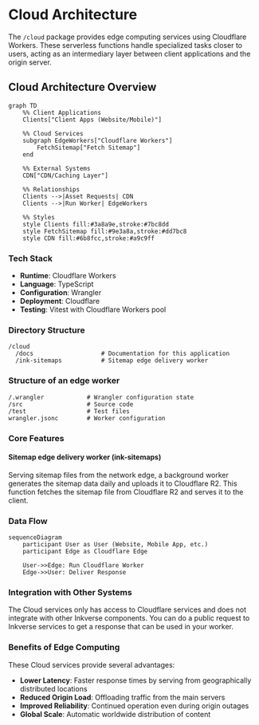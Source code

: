 # Cloud Architecture
The `/cloud` package provides edge computing services using Cloudflare Workers. These serverless functions handle specialized tasks closer to users, acting as an intermediary layer between client applications and the origin server.

## Cloud Architecture Overview

```mermaid
graph TD
    %% Client Applications
    Clients["Client Apps (Website/Mobile)"]
    
    %% Cloud Services
    subgraph EdgeWorkers["Cloudflare Workers"]
        FetchSitemap["Fetch Sitemap"]
    end
    
    %% External Systems
    CDN["CDN/Caching Layer"]
    
    %% Relationships
    Clients -->|Asset Requests| CDN
    Clients -->|Run Worker| EdgeWorkers
    
    %% Styles
    style Clients fill:#3a8a9e,stroke:#7bc8dd
    style FetchSitemap fill:#9e3a8a,stroke:#dd7bc8
    style CDN fill:#6b8fcc,stroke:#a9c9ff
```

### Tech Stack
- **Runtime**: Cloudflare Workers
- **Language**: TypeScript
- **Configuration**: Wrangler
- **Deployment**: Cloudflare
- **Testing**: Vitest with Cloudflare Workers pool

### Directory Structure
```
/cloud
  /docs                   # Documentation for this application
  /ink-sitemaps           # Sitemap edge delivery worker
```

### Structure of an edge worker

```
/.wrangler            # Wrangler configuration state
/src                  # Source code
/test                 # Test files
wrangler.jsonc        # Worker configuration
```

### Core Features

#### Sitemap edge delivery worker (ink-sitemaps)
Serving sitemap files from the network edge, a background worker generates the sitemap data daily and uploads it to Cloudflare R2. This function fetches the sitemap file from Cloudflare R2 and serves it to the client.

### Data Flow

```mermaid
sequenceDiagram
    participant User as User (Website, Mobile App, etc.)
    participant Edge as Cloudflare Edge
    
    User->>Edge: Run Cloudflare Worker
    Edge->>User: Deliver Response
```

### Integration with Other Systems

The Cloud services only has access to Cloudflare services and does not integrate with other Inkverse components. You can do a public request to Inkverse services to get a response that can be used in your worker.

### Benefits of Edge Computing

These Cloud services provide several advantages:
- **Lower Latency**: Faster response times by serving from geographically distributed locations
- **Reduced Origin Load**: Offloading traffic from the main servers
- **Improved Reliability**: Continued operation even during origin outages
- **Global Scale**: Automatic worldwide distribution of content